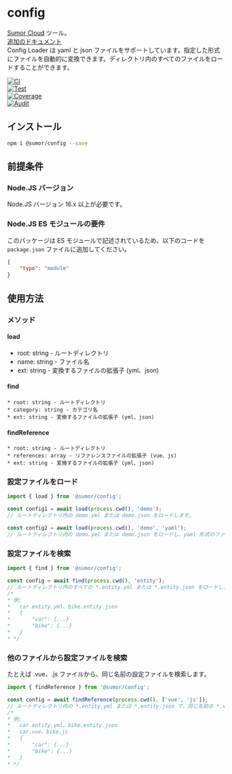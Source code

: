 # config
[Sumor Cloud](https://sumor.cloud) ツール。  
[追加のドキュメント](https://sumor.cloud)  
Config Loader は yaml と json ファイルをサポートしています。指定した形式にファイルを自動的に変換できます。ディレクトリ内のすべてのファイルをロードすることができます。

[![CI](https://github.com/sumor-cloud/config/actions/workflows/ci.yml/badge.svg)](https://github.com/sumor-cloud/config/actions/workflows/ci.yml)  
[![Test](https://github.com/sumor-cloud/config/actions/workflows/ut.yml/badge.svg)](https://github.com/sumor-cloud/config/actions/workflows/ut.yml)  
[![Coverage](https://github.com/sumor-cloud/config/actions/workflows/coverage.yml/badge.svg)](https://github.com/sumor-cloud/config/actions/workflows/coverage.yml)  
[![Audit](https://github.com/sumor-cloud/config/actions/workflows/audit.yml/badge.svg)](https://github.com/sumor-cloud/config/actions/workflows/audit.yml)

## インストール
```bash
npm i @sumor/config --save
```

## 前提条件

### Node.JS バージョン
Node.JS バージョン 16.x 以上が必要です。

### Node.JS ES モジュールの要件
このパッケージは ES モジュールで記述されているため、以下のコードを ```package.json``` ファイルに追加してください。
```json
{
    "type": "module"
}
```

## 使用方法

### メソッド

#### load
 * root: string - ルートディレクトリ
 * name: string - ファイル名
 * ext: string - 変換するファイルの拡張子 (yml、json)

#### find
    * root: string - ルートディレクトリ
    * category: string - カテゴリ名
    * ext: string - 変換するファイルの拡張子 (yml、json)

#### findReference
    * root: string - ルートディレクトリ
    * references: array - リファレンスファイルの拡張子 (vue、js)
    * ext: string - 変換するファイルの拡張子 (yml、json)

### 設定ファイルをロード

```javascript
import { load } from '@sumor/config';

const config1 = await load(process.cwd(), 'demo');
// ルートディレクトリ内の demo.yml または demo.json をロードします。

const config2 = await load(process.cwd(), 'demo', 'yaml');
// ルートディレクトリ内の demo.yml または demo.json をロードし、yaml 形式のファイルに変換します。
```

### 設定ファイルを検索

```javascript
import { find } from '@sumor/config';

const config = await find(process.cwd(), 'entity');
// ルートディレクトリ内のすべての *.entity.yml または *.entity.json をロードします。
/*
* 例:
*   car.entity.yml、bike.entity.json
*   {
*       "car": {...}
*       "bike": {...}
*   }
* */
```

### 他のファイルから設定ファイルを検索
たとえば .vue、.js ファイルから、同じ名前の設定ファイルを検索します。

```javascript
import { findReference } from '@sumor/config';

const config = await findReference(process.cwd(), ['vue', 'js']);
// ルートディレクトリ内の *.entity.yml または *.entity.json で、同じ名前の *.vue または *.js ファイルを持つすべての設定ファイルをロードします。
/*
* 例:
*   car.entity.yml、bike.entity.json
*   car.vue、bike.js
*   {
*       "car": {...}
*       "bike": {...}
*   }
* */
```